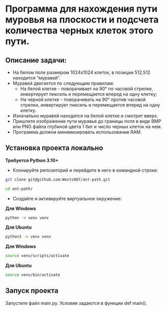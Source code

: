 # Программа для нахождения пути муровья на плоскости и подсчета количества черных клеток этого пути.

## Описание задачи:

* На белом поле размером 1024x1024 клеток, в позиции 512,512 находится “муравей”.
* Муравей двигается по следующим правилам:
  - На белой клетке - поворачивает на 90° по часовой стрелке, инвертирует пиксель и перемещается вперед на одну клетку;
  - На черной клетке - поворачивать на 90° против часовой стрелки, инвертирует пиксель и перемещается вперед на одну клетку.
* Изначально муравей находится на белой клетке и смотрит вверх.
* Пришлите изображение пути муравья до границы поля в виде BMP или PNG файла глубиной цвета 1 бит и число черных клеток на нем.
* Программа должна минимизировать использование RAM.

## Установка проекта локально

**Требуется Python 3.10+**

* Клонируйте репозиторий и перейдите в него в командной строке:
```bash
git clone git@github.com:Wests007/ant-path.git
```

```bash
cd ant-path/
```

* Cоздайте и активируйте виртуальное окружение:

__Для Windows__
```bash
python -m venv venv
```

__Для Ubuntu__
```bash
python3 -m venv venv
```

__Для Windows__
```bash
source venv/scripts/activate
```

__Для Ubuntu__
```bash
source venv/bin/activate
```

## Запуск проекта

Запустите файл main.py.
Условия задаются в функции def main().
